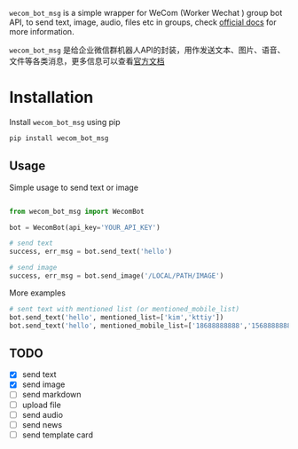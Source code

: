 `wecom_bot_msg` is a simple wrapper for WeCom (Worker Wechat ) group bot API, to send text, image, audio, files etc in groups, check [official docs](https://developer.work.weixin.qq.com/document/path/91770) for more information.

`wecom_bot_msg` 是给企业微信群机器人API的封装，用作发送文本、图片、语音、文件等各类消息，更多信息可以查看[官方文档](https://developer.work.weixin.qq.com/document/path/91770)

# Installation

Install `wecom_bot_msg` using pip

```bash
pip install wecom_bot_msg
```

## Usage

Simple usage to send text or image

```python

from wecom_bot_msg import WecomBot

bot = WecomBot(api_key='YOUR_API_KEY')

# send text
success, err_msg = bot.send_text('hello')

# send image
success, err_msg = bot.send_image('/LOCAL/PATH/IMAGE')
```

More examples

```python
# sent text with mentioned list (or mentioned_mobile_list)
bot.send_text('hello', mentioned_list=['kim','kttiy'])
bot.send_text('hello', mentioned_mobile_list=['18688888888','15688888888'])
```

## TODO

- [x] send text
- [x] send image
- [ ] send markdown
- [ ] upload file
- [ ] send audio
- [ ] send news
- [ ] send template card
